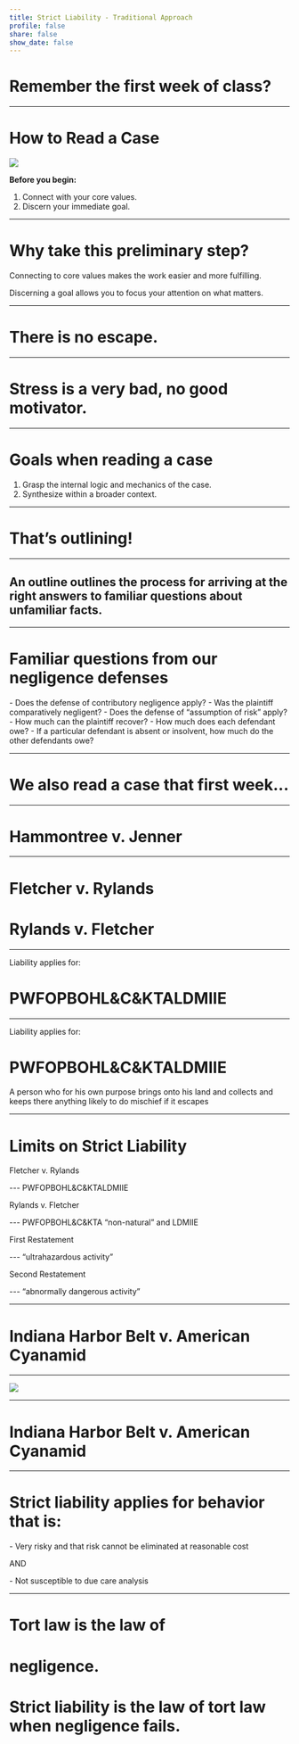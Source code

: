 ```yaml
---
title: Strict Liability - Traditional Approach
profile: false
share: false
show_date: false
---
```



# Remember the first week of class?

---

# How to Read a Case


![](images/IMG_9979.jpeg)


**Before you begin:**

1. Connect with your core values.
2. Discern your immediate goal.

---

# Why take this preliminary step?

Connecting to core values makes the work easier and more fulfilling.

Discerning a goal allows you to focus your attention on what matters.

---

# There is no escape.

---

# Stress is a very bad, no good motivator.

---

# Goals when reading a case

1. Grasp the internal logic and mechanics of the case.
2. Synthesize within a broader context.

---

# That’s outlining!

---

## An outline outlines the process for arriving at the right answers to familiar questions about unfamiliar facts.

---

# Familiar questions from our negligence defenses
\- Does the defense of contributory negligence apply?
\- Was the plaintiff comparatively negligent?
\- Does the defense of “assumption of risk” apply?
\- How much can the plaintiff recover?
\- How much does each defendant owe?
\- If a particular defendant is absent or insolvent, how much do the other defendants owe?

---

# We also read a case that first week...

---

# Hammontree v. Jenner

---


# Fletcher v. Rylands
# Rylands v. Fletcher

---

Liability applies for:

# PWFOPBOHL&C&KTALDMIIE

---

Liability applies for:

# PWFOPBOHL&C&KTALDMIIE

A person who for his own purpose brings onto his land and collects and keeps there anything likely to do mischief if it escapes

---


# Limits on Strict Liability

Fletcher v. Rylands

--- PWFOPBOHL&C&KTALDMIIE

Rylands v. Fletcher

--- PWFOPBOHL&C&KTA “non-natural” and LDMIIE

First Restatement

--- “ultrahazardous activity”

Second Restatement

--- “abnormally dangerous activity”

---

# Indiana Harbor Belt v. American Cyanamid

---

![](images/posner.jpg)

---

# Indiana Harbor Belt v. American Cyanamid

---

# Strict liability applies for behavior that is:

\- Very risky and that risk cannot be eliminated at reasonable cost

AND

\- Not susceptible to due care analysis

---

# Tort law is the law of
# negligence.
# Strict liability is the law of tort law when negligence fails.